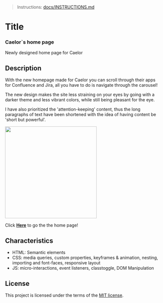 > Instructions: [docs/INSTRUCTIONS.md](docs/INSTRUCTIONS.md)
# Title
<!-- Geef je project een titel en schrijf in één zin wat het is -->
### Caelor`s home page
Newly designed home page for Caelor

## Description
<!-- In de Beschrijving staat hoe je project er uit ziet, hoe het werkt en wat je er mee kan. -->
With the new homepage made for Caelor you can scroll through their apps for Confluence and Jira, all you have to do is navigate through the carousel!

The new design makes the site less straining on your eyes by going with a darker theme and less vibrant colors, while still being pleasant for the eye.

I have also prioritized the 'attention-keeping' content, thus the long paragraphs of text have been shortened with the idea of having content be 'short but powerful'.
<!-- Voeg een mooie poster visual toe 📸 -->
<img height=300px src="https://github.com/KaanKalmi/the-startup-responsive-interactieve-website/assets/144000125/20b84a70-2e4b-4655-bb82-333e23bb84d3">

<!-- Voeg een link toe naar Github Pages 🌐-->
Click  **[Here](https://kaankalmi.github.io/the-startup-responsive-interactieve-website/)**  to go the the home page!

## Characteristics 
<!-- Bij Kenmerken staat welke technieken zijn gebruikt en hoe. Wat is de HTML structuur? Wat zijn de belangrijkste dingen in CSS? Wat is er met JS gedaan en hoe? -->
- HTML: Semantic elements
- CSS: media queries, custom properties, keyframes & animation, nesting, importing and font-faces, responsive layout
- JS: micro-interactions, event listeners, classtoggle, DOM Manipulation

## License
This project is licensed under the terms of the [MIT license](./LICENSE).

